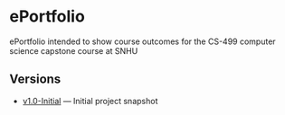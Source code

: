# ePortfolio
ePortfolio intended to show course outcomes for the CS-499 computer science capstone course at SNHU

## Versions
- [v1.0-Initial](https://github.com/MattBates25/ePortfolio/tree/v1.0-Initial) — Initial project snapshot
